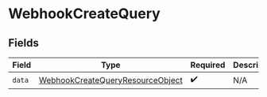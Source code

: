 # WebhookCreateQuery


## Fields

| Field                                                                                           | Type                                                                                            | Required                                                                                        | Description                                                                                     |
| ----------------------------------------------------------------------------------------------- | ----------------------------------------------------------------------------------------------- | ----------------------------------------------------------------------------------------------- | ----------------------------------------------------------------------------------------------- |
| `data`                                                                                          | [WebhookCreateQueryResourceObject](../../models/components/WebhookCreateQueryResourceObject.md) | :heavy_check_mark:                                                                              | N/A                                                                                             |